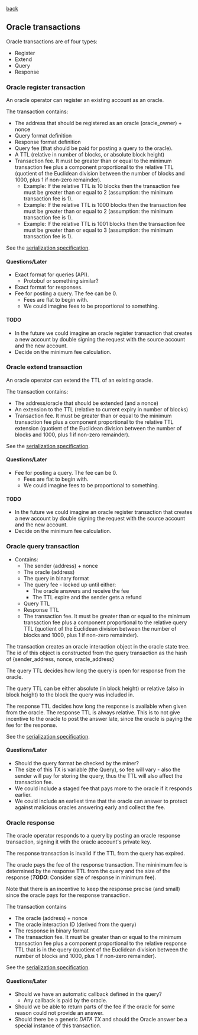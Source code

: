 [back](./oracles.md)
## Oracle transactions

Oracle transactions are of four types:
- Register
- Extend
- Query
- Response

### Oracle register transaction

An oracle operator can register an existing account as an oracle.

The transaction contains:
- The address that should be registered as an oracle (oracle_owner) + nonce
- Query format definition
- Response format definition
- Query fee (that should be paid for posting a query to the oracle).
- A TTL (relative in number of blocks, or absolute block height)
- Transaction fee. It must be greater than or equal to the minimum transaction fee plus a component proportional to the relative TTL (quotient of the Euclidean division between the number of blocks and 1000, plus 1 if non-zero remainder).
  - Example: If the relative TTL is 10 blocks then the transaction fee must be greater than or equal to 2 (assumption: the minimum transaction fee is 1).
  - Example: If the relative TTL is 1000 blocks then the transaction fee must be greater than or equal to 2 (assumption: the minimum transaction fee is 1).
  - Example: If the relative TTL is 1001 blocks then the transaction fee must be greater than or equal to 3 (assumption: the minimum transaction fee is 1).

See the [serialization specification](/serializations.md#oracle-register-transaction).

#### Questions/Later

- Exact format for queries (API).
  - Protobuf or something similar?
- Exact format for responses.
- Fee for posting a query. The fee can be 0.
  - Fees are flat to begin with.
  - We could imagine fees to be proportional to something.

#### TODO

- In the future we could imagine an oracle register transaction that
  creates a new account by double signing the request with the source
  account and the new account.
- Decide on the minimum fee calculation.

### Oracle extend transaction

An oracle operator can extend the TTL of an existing oracle.

The transaction contains:
- The address/oracle that should be extended (and a nonce)
- An extension to the TTL (relative to current expiry in number of blocks)
- Transaction fee. It must be greater than or equal to the minimum transaction fee plus a component proportional to the relative TTL extension (quotient of the Euclidean division between the number of blocks and 1000, plus 1 if non-zero remainder).

See the [serialization specification](/serializations.md#oracle-extend-transaction).

#### Questions/Later

- Fee for posting a query. The fee can be 0.
  - Fees are flat to begin with.
  - We could imagine fees to be proportional to something.

#### TODO

- In the future we could imagine an oracle register transaction that
  creates a new account by double signing the request with the source
  account and the new account.
- Decide on the minimum fee calculation.

### Oracle query transaction

- Contains:
  - The sender (address) + nonce
  - The oracle (address)
  - The query in binary format
  - The query fee - locked up until either:
    - The oracle answers and receive the fee
    - The TTL expire and the sender gets a refund
  - Query TTL
  - Response TTL
  - The transaction fee. It must be greater than or equal to the minimum transaction fee plus a component proportional to the relative query TTL (quotient of the Euclidean division between the number of blocks and 1000, plus 1 if non-zero remainder).

The transaction creates an oracle interaction object in the oracle
state tree. The id of this object is constructed from the query
transaction as the hash of {sender_address, nonce, oracle_address}

The query TTL decides how long the query is open for response from the
oracle.

The query TTL can be either absolute (in block height) or relative
(also in block height) to the block the query was included in.

The response TTL decides how long the response is available when given
from the oracle. The response TTL is always relative. This is to not
give incentive to the oracle to post the answer late, since the oracle
is paying the fee for the response.

See the [serialization specification](/serializations.md#oracle-query-transaction).

#### Questions/Later

- Should the query format be checked by the miner?
- The size of this TX is variable (the Query), so fee will vary - also the
sender will pay for storing the query, thus the TTL will also affect the
transaction fee.
- We could include a staged fee that pays more to the oracle if it
responds earlier.
- We could include an earliest time that the oracle can answer to
protect against malicious oracles answering early and collect the fee.

### Oracle response

The oracle operator responds to a query by posting an oracle response
transaction, signing it with the oracle account's private key.

The response transaction is invalid if the TTL from the query has
expired.

The oracle pays the fee of the response transaction. The mininimum fee
is determined by the response TTL from the query and the size of the
response (***TODO***: Consider size of response in minimum fee).

Note that there is an incentive to keep the response precise (and
small) since the oracle pays for the response transaction.

The transaction contains
- The oracle (address) + nonce
- The oracle interaction ID (derived from the query)
- The response in binary format
- The transaction fee. It must be greater than or equal to the minimum transaction fee plus a component proportional to the relative response TTL that is in the query (quotient of the Euclidean division between the number of blocks and 1000, plus 1 if non-zero remainder).

See the [serialization specification](/serializations.md#oracle-response-transaction).

#### Questions/Later

- Should we have an automatic callback defined in the query?
  - Any callback is paid by the oracle.
- Should we be able to return parts of the fee if the oracle for some
    reason could not provide an answer.
- Should there be a generic _DATA TX_ and should the Oracle answer be a
    special instance of this transaction.

